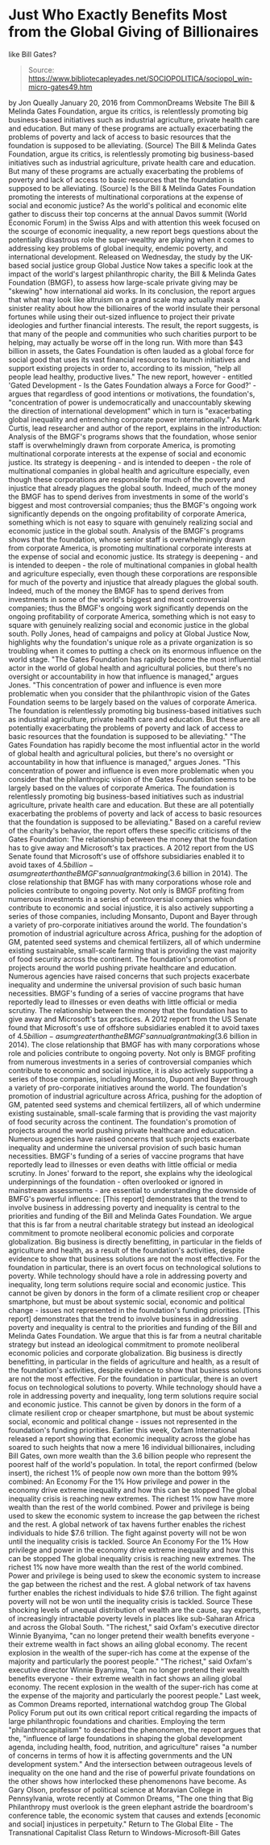 # Just Who Exactly Benefits Most from the Global Giving of Billionaires 
like Bill Gates?

> Source: https://www.bibliotecapleyades.net/SOCIOPOLITICA/sociopol_win-micro-gates49.htm

by Jon Queally January 20, 2016
from CommonDreams Website
The Bill & Melinda Gates Foundation, argue its critics, is relentlessly promoting big business-based initiatives such as industrial agriculture, private health care and education. But many of these programs are actually exacerbating the problems of poverty and lack of access to basic resources that the foundation is supposed to be alleviating. (Source)
The Bill & Melinda Gates Foundation, argue its critics, is relentlessly promoting big business-based initiatives such as industrial agriculture, private health care and education.
But many of these programs are actually exacerbating the problems of poverty and lack of access to basic resources that the foundation is supposed to be alleviating.
(Source)
Is the Bill & Melinda Gates Foundation
promoting the interests of multinational corporations
at the expense of social and economic justice?
As the world's political and economic elite gather to discuss their top concerns at the annual Davos summit (World Economic Forum) in the Swiss Alps and with attention this week focused on the scourge of economic inequality, a new report begs questions about the potentially disastrous role the super-wealthy are playing when it comes to addressing key problems of global inequity, endemic poverty, and international development. Released on Wednesday, the study by the UK-based social justice group Global Justice Now takes a specific look at the impact of the world's largest philanthropic charity, the Bill & Melinda Gates Foundation (BMGF), to assess how large-scale private giving may be "skewing" how international aid works.
In its conclusion, the report argues that what may look like altruism on a grand scale may actually mask a sinister reality about how the billionaires of the world insulate their personal fortunes while using their out-sized influence to project their private ideologies and further financial interests.
The result, the report suggests, is that many of the people and communities who such charities purport to be helping, may actually be worse off in the long run. With more than $43 billion in assets, the Gates Foundation is often lauded as a global force for social good that uses its vast financial resources to launch initiatives and support existing projects in order to, according to its mission,
"help all people lead healthy, productive lives."
The new report, however - entitled 'Gated Development - Is the Gates Foundation always a Force for Good?' - argues that regardless of good intentions or motivations, the foundation's,
"concentration of power is undemocratically and unaccountably skewing the direction of international development" which in turn is "exacerbating global inequality and entrenching corporate power internationally."
As Mark Curtis, lead researcher and author of the report, explains in the introduction:
Analysis of the BMGF's programs shows that the foundation, whose senior staff is overwhelmingly drawn from corporate America, is promoting multinational corporate interests at the expense of social and economic justice. Its strategy is deepening - and is intended to deepen - the role of multinational companies in global health and agriculture especially, even though these corporations are responsible for much of the poverty and injustice that already plagues the global south. Indeed, much of the money the BMGF has to spend derives from investments in some of the world's biggest and most controversial companies; thus the BMGF's ongoing work significantly depends on the ongoing profitability of corporate America, something which is not easy to square with genuinely realizing social and economic justice in the global south.
Analysis of the BMGF's programs shows that the foundation, whose senior staff is overwhelmingly drawn from corporate America, is promoting multinational corporate interests at the expense of social and economic justice.
Its strategy is deepening - and is intended to deepen - the role of multinational companies in global health and agriculture especially, even though these corporations are responsible for much of the poverty and injustice that already plagues the global south.
Indeed, much of the money the BMGF has to spend derives from investments in some of the world's biggest and most controversial companies; thus the BMGF's ongoing work significantly depends on the ongoing profitability of corporate America, something which is not easy to square with genuinely realizing social and economic justice in the global south.
Polly Jones, head of campaigns and policy at Global Justice Now, highlights why the foundation's unique role as a private organization is so troubling when it comes to putting a check on its enormous influence on the world stage.
"The Gates Foundation has rapidly become the most influential actor in the world of global health and agricultural policies, but there's no oversight or accountability in how that influence is managed," argues Jones. "This concentration of power and influence is even more problematic when you consider that the philanthropic vision of the Gates Foundation seems to be largely based on the values of corporate America. The foundation is relentlessly promoting big business-based initiatives such as industrial agriculture, private health care and education. But these are all potentially exacerbating the problems of poverty and lack of access to basic resources that the foundation is supposed to be alleviating."
"The Gates Foundation has rapidly become the most influential actor in the world of global health and agricultural policies, but there's no oversight or accountability in how that influence is managed," argues Jones.
"This concentration of power and influence is even more problematic when you consider that the philanthropic vision of the Gates Foundation seems to be largely based on the values of corporate America.
The foundation is relentlessly promoting big business-based initiatives such as industrial agriculture, private health care and education.
But these are all potentially exacerbating the problems of poverty and lack of access to basic resources that the foundation is supposed to be alleviating."
Based on a careful review of the charity's behavior, the report offers these specific criticisms of the Gates Foundation:
The relationship between the money that the foundation has to give away and Microsoft's tax practices. A 2012 report from the US Senate found that Microsoft's use of offshore subsidiaries enabled it to avoid taxes of $4.5 billion - a sum greater than the BMGF's annual grant making ($3.6 billion in 2014). The close relationship that BMGF has with many corporations whose role and policies contribute to ongoing poverty. Not only is BMGF profiting from numerous investments in a series of controversial companies which contribute to economic and social injustice, it is also actively supporting a series of those companies, including Monsanto, Dupont and Bayer through a variety of pro-corporate initiatives around the world. The foundation's promotion of industrial agriculture across Africa, pushing for the adoption of GM, patented seed systems and chemical fertilizers, all of which undermine existing sustainable, small-scale farming that is providing the vast majority of food security across the continent. The foundation's promotion of projects around the world pushing private healthcare and education. Numerous agencies have raised concerns that such projects exacerbate inequality and undermine the universal provision of such basic human necessities. BMGF's funding of a series of vaccine programs that have reportedly lead to illnesses or even deaths with little official or media scrutiny.
The relationship between the money that the foundation has to give away and Microsoft's tax practices. A 2012 report from the US Senate found that Microsoft's use of offshore subsidiaries enabled it to avoid taxes of $4.5 billion - a sum greater than the BMGF's annual grant making ($3.6 billion in 2014).
The close relationship that BMGF has with many corporations whose role and policies contribute to ongoing poverty. Not only is BMGF profiting from numerous investments in a series of controversial companies which contribute to economic and social injustice, it is also actively supporting a series of those companies, including Monsanto, Dupont and Bayer through a variety of pro-corporate initiatives around the world.
The foundation's promotion of industrial agriculture across Africa, pushing for the adoption of GM, patented seed systems and chemical fertilizers, all of which undermine existing sustainable, small-scale farming that is providing the vast majority of food security across the continent.
The foundation's promotion of projects around the world pushing private healthcare and education. Numerous agencies have raised concerns that such projects exacerbate inequality and undermine the universal provision of such basic human necessities.
BMGF's funding of a series of vaccine programs that have reportedly lead to illnesses or even deaths with little official or media scrutiny.
In Jones' forward to the report, she explains why the ideological underpinnings of the foundation - often overlooked or ignored in mainstream assessments - are essential to understanding the downside of BMFG's powerful influence:
[This report] demonstrates that the trend to involve business in addressing poverty and inequality is central to the priorities and funding of the Bill and Melinda Gates Foundation. We argue that this is far from a neutral charitable strategy but instead an ideological commitment to promote neoliberal economic policies and corporate globalization. Big business is directly benefitting, in particular in the fields of agriculture and health, as a result of the foundation's activities, despite evidence to show that business solutions are not the most effective. For the foundation in particular, there is an overt focus on technological solutions to poverty. While technology should have a role in addressing poverty and inequality, long term solutions require social and economic justice. This cannot be given by donors in the form of a climate resilient crop or cheaper smartphone, but must be about systemic social, economic and political change - issues not represented in the foundation's funding priorities.
[This report] demonstrates that the trend to involve business in addressing poverty and inequality is central to the priorities and funding of the Bill and Melinda Gates Foundation.
We argue that this is far from a neutral charitable strategy but instead an ideological commitment to promote neoliberal economic policies and corporate globalization.
Big business is directly benefitting, in particular in the fields of agriculture and health, as a result of the foundation's activities, despite evidence to show that business solutions are not the most effective.
For the foundation in particular, there is an overt focus on technological solutions to poverty. While technology should have a role in addressing poverty and inequality, long term solutions require social and economic justice.
This cannot be given by donors in the form of a climate resilient crop or cheaper smartphone, but must be about systemic social, economic and political change - issues not represented in the foundation's funding priorities.
Earlier this week, Oxfam International released a report showing that economic inequality across the globe has soared to such heights that now a mere 16 individual billionaires, including Bill Gates, own more wealth than the 3.6 billion people who represent the poorest half of the world's population.
In total, the report confirmed (below insert), the richest 1% of people now own more than the bottom 99% combined:
An Economy For the 1% How privilege and power in the economy drive extreme inequality and how this can be stopped The global inequality crisis is reaching new extremes. The richest 1% now have more wealth than the rest of the world combined. Power and privilege is being used to skew the economic system to increase the gap between the richest and the rest. A global network of tax havens further enables the richest individuals to hide $7.6 trillion. The fight against poverty will not be won until the inequality crisis is tackled. Source
An Economy For the 1%
How privilege and power in the economy drive extreme inequality and how this can be stopped The global inequality crisis is reaching new extremes. The richest 1% now have more wealth than the rest of the world combined. Power and privilege is being used to skew the economic system to increase the gap between the richest and the rest. A global network of tax havens further enables the richest individuals to hide $7.6 trillion. The fight against poverty will not be won until the inequality crisis is tackled. Source
These shocking levels of unequal distribution of wealth are the cause, say experts, of increasingly intractable poverty levels in places like sub-Saharan Africa and across the Global South.
"The richest," said Oxfam's executive director Winnie Byanyima, "can no longer pretend their wealth benefits everyone - their extreme wealth in fact shows an ailing global economy. The recent explosion in the wealth of the super-rich has come at the expense of the majority and particularly the poorest people."
"The richest," said Oxfam's executive director Winnie Byanyima, "can no longer pretend their wealth benefits everyone - their extreme wealth in fact shows an ailing global economy.
The recent explosion in the wealth of the super-rich has come at the expense of the majority and particularly the poorest people."
Last week, as Common Dreams reported, international watchdog group The Global Policy Forum put out its own critical report critical regarding the impacts of large philanthropic foundations and charities.
Employing the term "philanthrocapitalism" to described the phenonomen, the report argues that the,
"influence of large foundations in shaping the global development agenda, including health, food, nutrition, and agriculture" raises "a number of concerns in terms of how it is affecting governments and the UN development system."
And the intersection between outrageous levels of inequality on the one hand and the rise of powerful private foundations on the other shows how interlocked these phenomenons have become.
As Gary Olson, professor of political science at Moravian College in Pennsylvania, wrote recently at Common Dreams,
"The one thing that Big Philanthropy must overlook is the green elephant astride the boardroom's conference table, the economic system that causes and extends [economic and social] injustices in perpetuity."
Return to The Global Elite - The Transnational Capitalist Class
Return to Windows-Microsoft-Bill Gates
